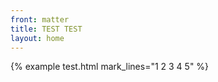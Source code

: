 ```yaml
---
front: matter
title: TEST TEST
layout: home
---
```


{% example test.html mark_lines="1 2 3 4 5" %}

